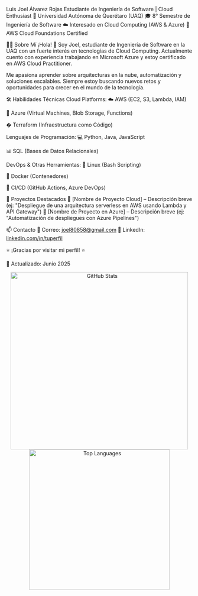 Luis Joel Álvarez Rojas
Estudiante de Ingeniería de Software | Cloud Enthusiast
📍 Universidad Autónoma de Querétaro (UAQ)
🎓 8° Semestre de Ingeniería de Software
☁️ Interesado en Cloud Computing (AWS & Azure)
📜 AWS Cloud Foundations Certified

👨‍💻 Sobre Mí
¡Hola! 👋 Soy Joel, estudiante de Ingeniería de Software en la UAQ con un fuerte interés en tecnologías de Cloud Computing. Actualmente cuento con experiencia trabajando en Microsoft Azure y estoy certificado en AWS Cloud Practitioner.

Me apasiona aprender sobre arquitecturas en la nube, automatización y soluciones escalables. Siempre estoy buscando nuevos retos y oportunidades para crecer en el mundo de la tecnología.

🛠 Habilidades Técnicas
Cloud Platforms:
☁️ AWS (EC2, S3, Lambda, IAM)

🔷 Azure (Virtual Machines, Blob Storage, Functions)

� Terraform (Infraestructura como Código)

Lenguajes de Programación:
💻 Python, Java, JavaScript

📊 SQL (Bases de Datos Relacionales)

DevOps & Otras Herramientas:
🐧 Linux (Bash Scripting)

🐋 Docker (Contenedores)

🔄 CI/CD (GitHub Actions, Azure DevOps)

📌 Proyectos Destacados
🔹 [Nombre de Proyecto Cloud] – Descripción breve (ej: "Despliegue de una arquitectura serverless en AWS usando Lambda y API Gateway")
🔹 [Nombre de Proyecto en Azure] – Descripción breve (ej: "Automatización de despliegues con Azure Pipelines")

📫 Contacto
📧 Correo: joel80858@gmail.com
💼 LinkedIn: [linkedin.com/in/tuperfil](https://www.linkedin.com/in/joelal/)

⭐ ¡Gracias por visitar mi perfil! ⭐

🔹 Actualizado: Junio 2025
<p align="center">
  <img src="https://github-readme-stats.vercel.app/api?username=Cbb1estonen&show_icons=true&theme=tokyonight" alt="GitHub Stats" width="480">
  <img src="https://github-readme-stats.vercel.app/api/top-langs/?username=AngelGPaulin&layout=compact&theme=tokyonight" alt="Top Languages" width="380">
</p
